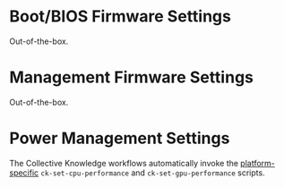 # Boot/BIOS Firmware Settings

Out-of-the-box.

# Management Firmware Settings
  
Out-of-the-box.

# Power Management Settings

The Collective Knowledge workflows automatically invoke
the [platform-specific](https://github.com/krai/ck-env/tree/master/platform.init/rpi4)
`ck-set-cpu-performance` and `ck-set-gpu-performance` scripts.
